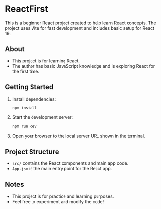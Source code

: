# ReactFirst

This is a beginner React project created to help learn React concepts. The project uses Vite for fast development and includes basic setup for React 19.

## About
- This project is for learning React.
- The author has basic JavaScript knowledge and is exploring React for the first time.

## Getting Started
1. Install dependencies:
   ```bash
   npm install
   ```
2. Start the development server:
   ```bash
   npm run dev
   ```
3. Open your browser to the local server URL shown in the terminal.

## Project Structure
- `src/` contains the React components and main app code.
- `App.jsx` is the main entry point for the React app.

## Notes
- This project is for practice and learning purposes.
- Feel free to experiment and modify the code!

